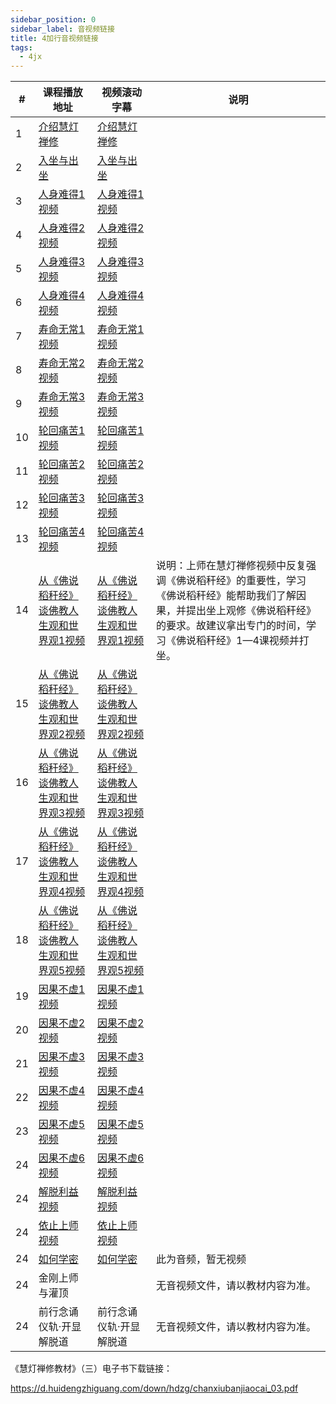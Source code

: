 ```yaml
---
sidebar_position: 0
sidebar_label: 音视频链接
title: 4加行音视频链接
tags:
  - 4jx
---
```




| \# | 课程播放地址 | 视频滚动字幕  | 说明 |
|---|---|---|---|
| 1 | [介绍慧灯禅修](https://s3.ap-northeast-1.wasabisys.com/hdcx/jmy/%e6%85%a7%e7%81%af%e7%a6%85%e4%bf%ae%e8%af%be/%e6%85%a7%e7%81%af%e7%a6%85%e4%bf%ae%e8%af%be%e7%ac%ac%e4%b8%89%e5%86%8c/00%20%e6%85%a7%e7%81%af%e7%a6%85%e4%bf%ae%e8%af%be%20%e4%bb%8b%e7%bb%8d%e6%85%a7%e7%81%af%e7%a6%85%e4%bf%ae.mp4) | [介绍慧灯禅修](/video#%e6%85%a7%e7%81%af%e7%a6%85%e4%bf%ae%e8%af%be%e7%ac%ac%e4%b8%89%e5%86%8c/00%20%e6%85%a7%e7%81%af%e7%a6%85%e4%bf%ae%e8%af%be%20%e4%bb%8b%e7%bb%8d%e6%85%a7%e7%81%af%e7%a6%85%e4%bf%ae.mp4)  |  |
| 2 | [入坐与出坐](https://s3.ap-northeast-1.wasabisys.com/hdcx/jmy/%e6%85%a7%e7%81%af%e7%a6%85%e4%bf%ae%e8%af%be/%e6%85%a7%e7%81%af%e7%a6%85%e4%bf%ae%e8%af%be%e7%ac%ac%e4%b8%89%e5%86%8c/01%20%e6%85%a7%e7%81%af%e7%a6%85%e4%bf%ae%e8%af%be1%20%e5%85%a5%e5%9d%90%e4%b8%8e%e5%87%ba%e5%9d%90.mp4) | [入坐与出坐](/video#%e6%85%a7%e7%81%af%e7%a6%85%e4%bf%ae%e8%af%be%e7%ac%ac%e4%b8%89%e5%86%8c/01%20%e6%85%a7%e7%81%af%e7%a6%85%e4%bf%ae%e8%af%be1%20%e5%85%a5%e5%9d%90%e4%b8%8e%e5%87%ba%e5%9d%90.mp4)  |  |
| 3 | [人身难得1视频](https://s3.ap-northeast-1.wasabisys.com/hdcx/jmy/%e6%85%a7%e7%81%af%e7%a6%85%e4%bf%ae%e8%af%be/%e6%85%a7%e7%81%af%e7%a6%85%e4%bf%ae%e8%af%be%e7%ac%ac%e4%b8%89%e5%86%8c/02-1%20%e6%85%a7%e7%81%af%e7%a6%85%e4%bf%ae%e8%af%be2%20%e4%ba%ba%e8%ba%ab%e9%9a%be%e5%be%971.mp4) | [人身难得1视频](/video#%e6%85%a7%e7%81%af%e7%a6%85%e4%bf%ae%e8%af%be%e7%ac%ac%e4%b8%89%e5%86%8c/02-1%20%e6%85%a7%e7%81%af%e7%a6%85%e4%bf%ae%e8%af%be2%20%e4%ba%ba%e8%ba%ab%e9%9a%be%e5%be%971.mp4)  |  |
| 4 | [人身难得2视频](https://s3.ap-northeast-1.wasabisys.com/hdcx/jmy/%e6%85%a7%e7%81%af%e7%a6%85%e4%bf%ae%e8%af%be/%e6%85%a7%e7%81%af%e7%a6%85%e4%bf%ae%e8%af%be%e7%ac%ac%e4%b8%89%e5%86%8c/02-2%20%e6%85%a7%e7%81%af%e7%a6%85%e4%bf%ae%e8%af%be3%20%e4%ba%ba%e8%ba%ab%e9%9a%be%e5%be%972.mp4) | [人身难得2视频](/video#%e6%85%a7%e7%81%af%e7%a6%85%e4%bf%ae%e8%af%be%e7%ac%ac%e4%b8%89%e5%86%8c/02-2%20%e6%85%a7%e7%81%af%e7%a6%85%e4%bf%ae%e8%af%be3%20%e4%ba%ba%e8%ba%ab%e9%9a%be%e5%be%972.mp4)  |  |
| 5 | [人身难得3视频](https://s3.ap-northeast-1.wasabisys.com/hdcx/jmy/%e6%85%a7%e7%81%af%e7%a6%85%e4%bf%ae%e8%af%be/%e6%85%a7%e7%81%af%e7%a6%85%e4%bf%ae%e8%af%be%e7%ac%ac%e4%b8%89%e5%86%8c/02-3%20%e6%85%a7%e7%81%af%e7%a6%85%e4%bf%ae%e8%af%be4%20%e4%ba%ba%e8%ba%ab%e9%9a%be%e5%be%973.mp4) | [人身难得3视频](/video#%e6%85%a7%e7%81%af%e7%a6%85%e4%bf%ae%e8%af%be%e7%ac%ac%e4%b8%89%e5%86%8c/02-3%20%e6%85%a7%e7%81%af%e7%a6%85%e4%bf%ae%e8%af%be4%20%e4%ba%ba%e8%ba%ab%e9%9a%be%e5%be%973.mp4)  |  |
| 6 | [人身难得4视频](https://s3.ap-northeast-1.wasabisys.com/hdcx/jmy/%e6%85%a7%e7%81%af%e7%a6%85%e4%bf%ae%e8%af%be/%e6%85%a7%e7%81%af%e7%a6%85%e4%bf%ae%e8%af%be%e7%ac%ac%e4%b8%89%e5%86%8c/02-4%20%e6%85%a7%e7%81%af%e7%a6%85%e4%bf%ae%e8%af%be5%20%e4%ba%ba%e8%ba%ab%e9%9a%be%e5%be%974.mp4) | [人身难得4视频](/video#%e6%85%a7%e7%81%af%e7%a6%85%e4%bf%ae%e8%af%be%e7%ac%ac%e4%b8%89%e5%86%8c/02-4%20%e6%85%a7%e7%81%af%e7%a6%85%e4%bf%ae%e8%af%be5%20%e4%ba%ba%e8%ba%ab%e9%9a%be%e5%be%974.mp4)  |  |
| 7 | [寿命无常1视频](https://s3.ap-northeast-1.wasabisys.com/hdcx/jmy/%e6%85%a7%e7%81%af%e7%a6%85%e4%bf%ae%e8%af%be/%e6%85%a7%e7%81%af%e7%a6%85%e4%bf%ae%e8%af%be%e7%ac%ac%e4%b8%89%e5%86%8c/03-1%20%e6%85%a7%e7%81%af%e7%a6%85%e4%bf%ae%e8%af%be6%20%e5%af%bf%e5%91%bd%e6%97%a0%e5%b8%b81.mp4) | [寿命无常1视频](/video#%e6%85%a7%e7%81%af%e7%a6%85%e4%bf%ae%e8%af%be%e7%ac%ac%e4%b8%89%e5%86%8c/03-1%20%e6%85%a7%e7%81%af%e7%a6%85%e4%bf%ae%e8%af%be6%20%e5%af%bf%e5%91%bd%e6%97%a0%e5%b8%b81.mp4)  |  |
| 8 | [寿命无常2视频](https://s3.ap-northeast-1.wasabisys.com/hdcx/jmy/%e6%85%a7%e7%81%af%e7%a6%85%e4%bf%ae%e8%af%be/%e6%85%a7%e7%81%af%e7%a6%85%e4%bf%ae%e8%af%be%e7%ac%ac%e4%b8%89%e5%86%8c/03-2%20%e6%85%a7%e7%81%af%e7%a6%85%e4%bf%ae%e8%af%be7%20%e5%af%bf%e5%91%bd%e6%97%a0%e5%b8%b82.mp4) | [寿命无常2视频](/video#%e6%85%a7%e7%81%af%e7%a6%85%e4%bf%ae%e8%af%be%e7%ac%ac%e4%b8%89%e5%86%8c/03-2%20%e6%85%a7%e7%81%af%e7%a6%85%e4%bf%ae%e8%af%be7%20%e5%af%bf%e5%91%bd%e6%97%a0%e5%b8%b82.mp4)  |  |
| 9 | [寿命无常3视频](https://s3.ap-northeast-1.wasabisys.com/hdcx/jmy/%e6%85%a7%e7%81%af%e7%a6%85%e4%bf%ae%e8%af%be/%e6%85%a7%e7%81%af%e7%a6%85%e4%bf%ae%e8%af%be%e7%ac%ac%e4%b8%89%e5%86%8c/03-3%20%e6%85%a7%e7%81%af%e7%a6%85%e4%bf%ae%e8%af%be8%20%e5%af%bf%e5%91%bd%e6%97%a0%e5%b8%b83.mp4) | [寿命无常3视频](/video#%e6%85%a7%e7%81%af%e7%a6%85%e4%bf%ae%e8%af%be%e7%ac%ac%e4%b8%89%e5%86%8c/03-3%20%e6%85%a7%e7%81%af%e7%a6%85%e4%bf%ae%e8%af%be8%20%e5%af%bf%e5%91%bd%e6%97%a0%e5%b8%b83.mp4)  |  |
| 10 | [轮回痛苦1视频](https://s3.ap-northeast-1.wasabisys.com/hdcx/jmy/%e6%85%a7%e7%81%af%e7%a6%85%e4%bf%ae%e8%af%be/%e6%85%a7%e7%81%af%e7%a6%85%e4%bf%ae%e8%af%be%e7%ac%ac%e4%b8%89%e5%86%8c/04-1%20%e6%85%a7%e7%81%af%e7%a6%85%e4%bf%ae%e8%af%be9%20%e8%bd%ae%e5%9b%9e%e7%97%9b%e8%8b%a61.mp4) | [轮回痛苦1视频](/video#%e6%85%a7%e7%81%af%e7%a6%85%e4%bf%ae%e8%af%be%e7%ac%ac%e4%b8%89%e5%86%8c/04-1%20%e6%85%a7%e7%81%af%e7%a6%85%e4%bf%ae%e8%af%be9%20%e8%bd%ae%e5%9b%9e%e7%97%9b%e8%8b%a61.mp4)  |  |
| 11 | [轮回痛苦2视频](https://s3.ap-northeast-1.wasabisys.com/hdcx/jmy/%e6%85%a7%e7%81%af%e7%a6%85%e4%bf%ae%e8%af%be/%e6%85%a7%e7%81%af%e7%a6%85%e4%bf%ae%e8%af%be%e7%ac%ac%e4%b8%89%e5%86%8c/04-2%20%e6%85%a7%e7%81%af%e7%a6%85%e4%bf%ae%e8%af%be10%20%e8%bd%ae%e5%9b%9e%e7%97%9b%e8%8b%a62.mp4) | [轮回痛苦2视频](/video#%e6%85%a7%e7%81%af%e7%a6%85%e4%bf%ae%e8%af%be%e7%ac%ac%e4%b8%89%e5%86%8c/04-2%20%e6%85%a7%e7%81%af%e7%a6%85%e4%bf%ae%e8%af%be10%20%e8%bd%ae%e5%9b%9e%e7%97%9b%e8%8b%a62.mp4)  |  |
| 12 | [轮回痛苦3视频](https://s3.ap-northeast-1.wasabisys.com/hdcx/jmy/%e6%85%a7%e7%81%af%e7%a6%85%e4%bf%ae%e8%af%be/%e6%85%a7%e7%81%af%e7%a6%85%e4%bf%ae%e8%af%be%e7%ac%ac%e4%b8%89%e5%86%8c/04-3%20%e6%85%a7%e7%81%af%e7%a6%85%e4%bf%ae%e8%af%be11%20%e8%bd%ae%e5%9b%9e%e7%97%9b%e8%8b%a63.mp4) | [轮回痛苦3视频](/video#%e6%85%a7%e7%81%af%e7%a6%85%e4%bf%ae%e8%af%be%e7%ac%ac%e4%b8%89%e5%86%8c/04-3%20%e6%85%a7%e7%81%af%e7%a6%85%e4%bf%ae%e8%af%be11%20%e8%bd%ae%e5%9b%9e%e7%97%9b%e8%8b%a63.mp4)  |  |
| 13 | [轮回痛苦4视频](https://s3.ap-northeast-1.wasabisys.com/hdcx/jmy/%e6%85%a7%e7%81%af%e7%a6%85%e4%bf%ae%e8%af%be/%e6%85%a7%e7%81%af%e7%a6%85%e4%bf%ae%e8%af%be%e7%ac%ac%e4%b8%89%e5%86%8c/04-4%20%e6%85%a7%e7%81%af%e7%a6%85%e4%bf%ae%e8%af%be12%20%e8%bd%ae%e5%9b%9e%e7%97%9b%e8%8b%a64.mp4) | [轮回痛苦4视频](/video#%e6%85%a7%e7%81%af%e7%a6%85%e4%bf%ae%e8%af%be%e7%ac%ac%e4%b8%89%e5%86%8c/04-4%20%e6%85%a7%e7%81%af%e7%a6%85%e4%bf%ae%e8%af%be12%20%e8%bd%ae%e5%9b%9e%e7%97%9b%e8%8b%a64.mp4)  |  |
| 14 | [从《佛说稻秆经》谈佛教人生观和世界观1视频](https://s3.ap-northeast-1.wasabisys.com/hdcx/jmy/%E6%85%A7%E7%81%AF%E7%A6%85%E4%BF%AE%E8%AF%BE/%E6%85%A7%E7%81%AF%E7%A6%85%E4%BF%AE%E8%AF%BE%E7%AC%AC%E4%B8%89%E5%86%8C/%E4%BD%9B%E8%AF%B4%E7%A8%BB%E7%A7%86%E7%BB%8F/%E4%BB%8E%E3%80%8A%E4%BD%9B%E8%AF%B4%E7%A8%BB%E7%A7%86%E7%BB%8F%E3%80%8B%e8%b0%88%e4%bd%9b%e6%95%99%e4%ba%ba%e7%94%9f%e8%a7%82%e5%92%8c%e4%b8%96%e7%95%8c%e8%a7%821.mp4) | [从《佛说稻秆经》谈佛教人生观和世界观1视频](/video#%E6%85%A7%E7%81%AF%E7%A6%85%E4%BF%AE%E8%AF%BE%E7%AC%AC%E4%B8%89%E5%86%8C/%E4%BD%9B%E8%AF%B4%E7%A8%BB%E7%A7%86%E7%BB%8F/%E4%BB%8E%E3%80%8A%E4%BD%9B%E8%AF%B4%E7%A8%BB%E7%A7%86%E7%BB%8F%E3%80%8B%e8%b0%88%e4%bd%9b%e6%95%99%e4%ba%ba%e7%94%9f%e8%a7%82%e5%92%8c%e4%b8%96%e7%95%8c%e8%a7%821.mp4)  | 说明：上师在慧灯禅修视频中反复强调《佛说稻秆经》的重要性，学习《佛说稻秆经》能帮助我们了解因果，并提出坐上观修《佛说稻秆经》的要求。故建议拿出专门的时间，学习《佛说稻秆经》1—4课视频并打坐。 |
| 15 | [从《佛说稻秆经》谈佛教人生观和世界观2视频](https://s3.ap-northeast-1.wasabisys.com/hdcx/jmy/%E6%85%A7%E7%81%AF%E7%A6%85%E4%BF%AE%E8%AF%BE/%E6%85%A7%E7%81%AF%E7%A6%85%E4%BF%AE%E8%AF%BE%E7%AC%AC%E4%B8%89%E5%86%8C/%E4%BD%9B%E8%AF%B4%E7%A8%BB%E7%A7%86%E7%BB%8F/%E4%BB%8E%E3%80%8A%E4%BD%9B%E8%AF%B4%E7%A8%BB%E7%A7%86%E7%BB%8F%E3%80%8B%e8%b0%88%e4%bd%9b%e6%95%99%e4%ba%ba%e7%94%9f%e8%a7%82%e5%92%8c%e4%b8%96%e7%95%8c%e8%a7%822.mp4) | [从《佛说稻秆经》谈佛教人生观和世界观2视频](/video#%E6%85%A7%E7%81%AF%E7%A6%85%E4%BF%AE%E8%AF%BE%E7%AC%AC%E4%B8%89%E5%86%8C/%E4%BD%9B%E8%AF%B4%E7%A8%BB%E7%A7%86%E7%BB%8F/%E4%BB%8E%E3%80%8A%E4%BD%9B%E8%AF%B4%E7%A8%BB%E7%A7%86%E7%BB%8F%E3%80%8B%e8%b0%88%e4%bd%9b%e6%95%99%e4%ba%ba%e7%94%9f%e8%a7%82%e5%92%8c%e4%b8%96%e7%95%8c%e8%a7%822.mp4)  |  |
| 16 | [从《佛说稻秆经》谈佛教人生观和世界观3视频](https://s3.ap-northeast-1.wasabisys.com/hdcx/jmy/%E6%85%A7%E7%81%AF%E7%A6%85%E4%BF%AE%E8%AF%BE/%E6%85%A7%E7%81%AF%E7%A6%85%E4%BF%AE%E8%AF%BE%E7%AC%AC%E4%B8%89%E5%86%8C/%E4%BD%9B%E8%AF%B4%E7%A8%BB%E7%A7%86%E7%BB%8F/%E4%BB%8E%E3%80%8A%E4%BD%9B%E8%AF%B4%E7%A8%BB%E7%A7%86%E7%BB%8F%E3%80%8B%e8%b0%88%e4%bd%9b%e6%95%99%e4%ba%ba%e7%94%9f%e8%a7%82%e5%92%8c%e4%b8%96%e7%95%8c%e8%a7%823.mp4) | [从《佛说稻秆经》谈佛教人生观和世界观3视频](/video#%E6%85%A7%E7%81%AF%E7%A6%85%E4%BF%AE%E8%AF%BE%E7%AC%AC%E4%B8%89%E5%86%8C/%E4%BD%9B%E8%AF%B4%E7%A8%BB%E7%A7%86%E7%BB%8F/%E4%BB%8E%E3%80%8A%E4%BD%9B%E8%AF%B4%E7%A8%BB%E7%A7%86%E7%BB%8F%E3%80%8B%e8%b0%88%e4%bd%9b%e6%95%99%e4%ba%ba%e7%94%9f%e8%a7%82%e5%92%8c%e4%b8%96%e7%95%8c%e8%a7%823.mp4)  |  |
| 17 | [从《佛说稻秆经》谈佛教人生观和世界观4视频](https://s3.ap-northeast-1.wasabisys.com/hdcx/jmy/%E6%85%A7%E7%81%AF%E7%A6%85%E4%BF%AE%E8%AF%BE/%E6%85%A7%E7%81%AF%E7%A6%85%E4%BF%AE%E8%AF%BE%E7%AC%AC%E4%B8%89%E5%86%8C/%E4%BD%9B%E8%AF%B4%E7%A8%BB%E7%A7%86%E7%BB%8F/%E4%BB%8E%E3%80%8A%E4%BD%9B%E8%AF%B4%E7%A8%BB%E7%A7%86%E7%BB%8F%E3%80%8B%e8%b0%88%e4%bd%9b%e6%95%99%e4%ba%ba%e7%94%9f%e8%a7%82%e5%92%8c%e4%b8%96%e7%95%8c%e8%a7%824.mp4) | [从《佛说稻秆经》谈佛教人生观和世界观4视频](/video#%E6%85%A7%E7%81%AF%E7%A6%85%E4%BF%AE%E8%AF%BE%E7%AC%AC%E4%B8%89%E5%86%8C/%E4%BD%9B%E8%AF%B4%E7%A8%BB%E7%A7%86%E7%BB%8F/%E4%BB%8E%E3%80%8A%E4%BD%9B%E8%AF%B4%E7%A8%BB%E7%A7%86%E7%BB%8F%E3%80%8B%e8%b0%88%e4%bd%9b%e6%95%99%e4%ba%ba%e7%94%9f%e8%a7%82%e5%92%8c%e4%b8%96%e7%95%8c%e8%a7%824.mp4)  |  |
| 18 | [从《佛说稻秆经》谈佛教人生观和世界观5视频](https://s3.ap-northeast-1.wasabisys.com/hdcx/jmy/%E6%85%A7%E7%81%AF%E7%A6%85%E4%BF%AE%E8%AF%BE/%E6%85%A7%E7%81%AF%E7%A6%85%E4%BF%AE%E8%AF%BE%E7%AC%AC%E4%B8%89%E5%86%8C/%E4%BD%9B%E8%AF%B4%E7%A8%BB%E7%A7%86%E7%BB%8F/%E4%BB%8E%E3%80%8A%E4%BD%9B%E8%AF%B4%E7%A8%BB%E7%A7%86%E7%BB%8F%E3%80%8B%e8%b0%88%e4%bd%9b%e6%95%99%e4%ba%ba%e7%94%9f%e8%a7%82%e5%92%8c%e4%b8%96%e7%95%8c%e8%a7%825.mp4) | [从《佛说稻秆经》谈佛教人生观和世界观5视频](/video#%E6%85%A7%E7%81%AF%E7%A6%85%E4%BF%AE%E8%AF%BE%E7%AC%AC%E4%B8%89%E5%86%8C/%E4%BD%9B%E8%AF%B4%E7%A8%BB%E7%A7%86%E7%BB%8F/%E4%BB%8E%E3%80%8A%E4%BD%9B%E8%AF%B4%E7%A8%BB%E7%A7%86%E7%BB%8F%E3%80%8B%e8%b0%88%e4%bd%9b%e6%95%99%e4%ba%ba%e7%94%9f%e8%a7%82%e5%92%8c%e4%b8%96%e7%95%8c%e8%a7%825.mp4)  |  |
| 19 | [因果不虚1视频](https://s3.ap-northeast-1.wasabisys.com/hdcx/jmy/%e6%85%a7%e7%81%af%e7%a6%85%e4%bf%ae%e8%af%be/%e6%85%a7%e7%81%af%e7%a6%85%e4%bf%ae%e8%af%be%e7%ac%ac%e4%b8%89%e5%86%8c/05-1%20%e6%85%a7%e7%81%af%e7%a6%85%e4%bf%ae%e8%af%be13%20%e5%9b%a0%e6%9e%9c%e4%b8%8d%e8%99%9a1.mp4) | [因果不虚1视频](/video#%e6%85%a7%e7%81%af%e7%a6%85%e4%bf%ae%e8%af%be%e7%ac%ac%e4%b8%89%e5%86%8c/05-1%20%e6%85%a7%e7%81%af%e7%a6%85%e4%bf%ae%e8%af%be13%20%e5%9b%a0%e6%9e%9c%e4%b8%8d%e8%99%9a1.mp4)  |  |
| 20 | [因果不虚2视频](https://s3.ap-northeast-1.wasabisys.com/hdcx/jmy/%e6%85%a7%e7%81%af%e7%a6%85%e4%bf%ae%e8%af%be/%e6%85%a7%e7%81%af%e7%a6%85%e4%bf%ae%e8%af%be%e7%ac%ac%e4%b8%89%e5%86%8c/05-2%20%e6%85%a7%e7%81%af%e7%a6%85%e4%bf%ae%e8%af%be14%20%e5%9b%a0%e6%9e%9c%e4%b8%8d%e8%99%9a2.mp4) | [因果不虚2视频](/video#%e6%85%a7%e7%81%af%e7%a6%85%e4%bf%ae%e8%af%be%e7%ac%ac%e4%b8%89%e5%86%8c/05-2%20%e6%85%a7%e7%81%af%e7%a6%85%e4%bf%ae%e8%af%be14%20%e5%9b%a0%e6%9e%9c%e4%b8%8d%e8%99%9a2.mp4)  |  |
| 21 | [因果不虚3视频](https://s3.ap-northeast-1.wasabisys.com/hdcx/jmy/%e6%85%a7%e7%81%af%e7%a6%85%e4%bf%ae%e8%af%be/%e6%85%a7%e7%81%af%e7%a6%85%e4%bf%ae%e8%af%be%e7%ac%ac%e4%b8%89%e5%86%8c/05-3%20%e6%85%a7%e7%81%af%e7%a6%85%e4%bf%ae%e8%af%be15%20%e5%9b%a0%e6%9e%9c%e4%b8%8d%e8%99%9a3.mp4) | [因果不虚3视频](/video#%e6%85%a7%e7%81%af%e7%a6%85%e4%bf%ae%e8%af%be%e7%ac%ac%e4%b8%89%e5%86%8c/05-3%20%e6%85%a7%e7%81%af%e7%a6%85%e4%bf%ae%e8%af%be15%20%e5%9b%a0%e6%9e%9c%e4%b8%8d%e8%99%9a3.mp4)  |  |
| 22 | [因果不虚4视频](https://s3.ap-northeast-1.wasabisys.com/hdcx/jmy/%e6%85%a7%e7%81%af%e7%a6%85%e4%bf%ae%e8%af%be/%e6%85%a7%e7%81%af%e7%a6%85%e4%bf%ae%e8%af%be%e7%ac%ac%e4%b8%89%e5%86%8c/05-4%20%e6%85%a7%e7%81%af%e7%a6%85%e4%bf%ae%e8%af%be16%20%e5%9b%a0%e6%9e%9c%e4%b8%8d%e8%99%9a4.mp4) | [因果不虚4视频](/video#%e6%85%a7%e7%81%af%e7%a6%85%e4%bf%ae%e8%af%be%e7%ac%ac%e4%b8%89%e5%86%8c/05-4%20%e6%85%a7%e7%81%af%e7%a6%85%e4%bf%ae%e8%af%be16%20%e5%9b%a0%e6%9e%9c%e4%b8%8d%e8%99%9a4.mp4)  |  |
| 23 | [因果不虚5视频](https://s3.ap-northeast-1.wasabisys.com/hdcx/jmy/%e6%85%a7%e7%81%af%e7%a6%85%e4%bf%ae%e8%af%be/%e6%85%a7%e7%81%af%e7%a6%85%e4%bf%ae%e8%af%be%e7%ac%ac%e4%b8%89%e5%86%8c/05-5%20%e6%85%a7%e7%81%af%e7%a6%85%e4%bf%ae%e8%af%be17%20%e5%9b%a0%e6%9e%9c%e4%b8%8d%e8%99%9a5.mp4) | [因果不虚5视频](/video#%e6%85%a7%e7%81%af%e7%a6%85%e4%bf%ae%e8%af%be%e7%ac%ac%e4%b8%89%e5%86%8c/05-5%20%e6%85%a7%e7%81%af%e7%a6%85%e4%bf%ae%e8%af%be17%20%e5%9b%a0%e6%9e%9c%e4%b8%8d%e8%99%9a5.mp4)  |  |
| 24 | [因果不虚6视频](https://s3.ap-northeast-1.wasabisys.com/hdcx/jmy/%e6%85%a7%e7%81%af%e7%a6%85%e4%bf%ae%e8%af%be/%e6%85%a7%e7%81%af%e7%a6%85%e4%bf%ae%e8%af%be%e7%ac%ac%e4%b8%89%e5%86%8c/05-6%20%e6%85%a7%e7%81%af%e7%a6%85%e4%bf%ae%e8%af%be18%20%e5%9b%a0%e6%9e%9c%e4%b8%8d%e8%99%9a6.mp4) | [因果不虚6视频](/video#%e6%85%a7%e7%81%af%e7%a6%85%e4%bf%ae%e8%af%be%e7%ac%ac%e4%b8%89%e5%86%8c/05-6%20%e6%85%a7%e7%81%af%e7%a6%85%e4%bf%ae%e8%af%be18%20%e5%9b%a0%e6%9e%9c%e4%b8%8d%e8%99%9a6.mp4)  |  |
| 24 | [解脱利益视频](https://s3.ap-northeast-1.wasabisys.com/hdcx/jmy/%e6%85%a7%e7%81%af%e7%a6%85%e4%bf%ae%e8%af%be/%e6%85%a7%e7%81%af%e7%a6%85%e4%bf%ae%e8%af%be%e7%ac%ac%e4%b8%89%e5%86%8c/06-1%20%e6%85%a7%e7%81%af%e7%a6%85%e4%bf%ae%e8%af%be19%20%e8%a7%a3%e8%84%b1%e5%88%a9%e7%9b%8a.mp4) | [解脱利益视频](/video#%e6%85%a7%e7%81%af%e7%a6%85%e4%bf%ae%e8%af%be%e7%ac%ac%e4%b8%89%e5%86%8c/06-1%20%e6%85%a7%e7%81%af%e7%a6%85%e4%bf%ae%e8%af%be19%20%e8%a7%a3%e8%84%b1%e5%88%a9%e7%9b%8a.mp4)  |  |
| 24 | [依止上师视频](https://s3.ap-northeast-1.wasabisys.com/hdcx/jmy/%e6%85%a7%e7%81%af%e7%a6%85%e4%bf%ae%e8%af%be/%e6%85%a7%e7%81%af%e7%a6%85%e4%bf%ae%e8%af%be%e7%ac%ac%e4%b8%89%e5%86%8c/06-2%20%e6%85%a7%e7%81%af%e7%a6%85%e4%bf%ae%e8%af%be20%20%e4%be%9d%e6%ad%a2%e4%b8%8a%e5%b8%88.mp4) | [依止上师视频](/video#%e6%85%a7%e7%81%af%e7%a6%85%e4%bf%ae%e8%af%be%e7%ac%ac%e4%b8%89%e5%86%8c/06-2%20%e6%85%a7%e7%81%af%e7%a6%85%e4%bf%ae%e8%af%be20%20%e4%be%9d%e6%ad%a2%e4%b8%8a%e5%b8%88.mp4)  |  |
| 24 | [如何学密](https://s3.ap-northeast-1.wasabisys.com/hdcx/jmy/%e6%85%a7%e7%81%af%e7%a6%85%e4%bf%ae%e8%af%be/%e6%85%a7%e7%81%af%e7%a6%85%e4%bf%ae%e8%af%be%e7%ac%ac%e4%b8%89%e5%86%8c/07%20%e5%a6%82%e4%bd%95%e5%ad%a6%e5%af%86.mp3) | [如何学密](/video#%e6%85%a7%e7%81%af%e7%a6%85%e4%bf%ae%e8%af%be%e7%ac%ac%e4%b8%89%e5%86%8c/07%20%e5%a6%82%e4%bd%95%e5%ad%a6%e5%af%86.mp3)  | 此为音频，暂无视频 |
| 24 | 金刚上师与灌顶 |  | 无音视频文件，请以教材内容为准。 |
| 24 | 前行念诵仪轨·开显解脱道 | 前行念诵仪轨·开显解脱道 | 无音视频文件，请以教材内容为准。 |



《慧灯禅修教材》（三）电子书下载链接：

https://d.huidengzhiguang.com/down/hdzg/chanxiubanjiaocai_03.pdf